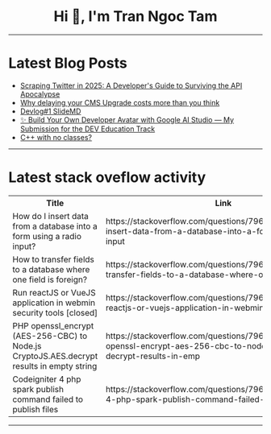 <h1 align="center">Hi 👋, I'm Tran Ngoc Tam</h1>

---

# Latest Blog Posts 
<!-- BLOG-POST-LIST:START -->
- [Scraping Twitter in 2025: A Developer&#39;s Guide to Surviving the API Apocalypse](https://dev.to/sivarampg/scraping-twitter-in-2025-a-developers-guide-to-surviving-the-api-apocalypse-5bbd)
- [Why delaying your CMS Upgrade costs more than you think](https://dev.to/flotiq/why-delaying-your-cms-upgrade-costs-more-than-you-think-c1k)
- [Devlog#1 SlideMD](https://dev.to/kongsakchai/devlog1-slidemd-422f)
- [✨ Build Your Own Developer Avatar with Google AI Studio — My Submission for the DEV Education Track](https://dev.to/om_shree_0709/build-your-own-developer-avatar-with-google-ai-studio-my-submission-for-the-dev-education-track-3hj4)
- [C++ with no classes?](https://dev.to/pvsdev/c-with-no-classes-4adm)
<!-- BLOG-POST-LIST:END -->

---

# Latest stack oveflow activity
<table>
  <tr><th>Title</th><th>Link</th></tr>
  <!-- STACKOVERFLOW:START --><tr><td>How do I insert data from a database into a form using a radio input?</td><td>https://stackoverflow.com/questions/79695356/how-do-i-insert-data-from-a-database-into-a-form-using-a-radio-input</td></tr><tr><td>How to transfer fields to a database where one field is foreign?</td><td>https://stackoverflow.com/questions/79695283/how-to-transfer-fields-to-a-database-where-one-field-is-foreign</td></tr><tr><td>Run reactJS or VueJS application in webmin security tools [closed]</td><td>https://stackoverflow.com/questions/79695192/run-reactjs-or-vuejs-application-in-webmin-security-tools</td></tr><tr><td>PHP openssl_encrypt &lpar;AES-256-CBC&rpar; to Node.js CryptoJS.AES.decrypt results in empty string</td><td>https://stackoverflow.com/questions/79695081/php-openssl-encrypt-aes-256-cbc-to-node-js-cryptojs-aes-decrypt-results-in-emp</td></tr><tr><td>Codeigniter 4 php spark publish command failed to publish files</td><td>https://stackoverflow.com/questions/79695055/codeigniter-4-php-spark-publish-command-failed-to-publish-files</td></tr><!-- STACKOVERFLOW:END -->
</table>

---


